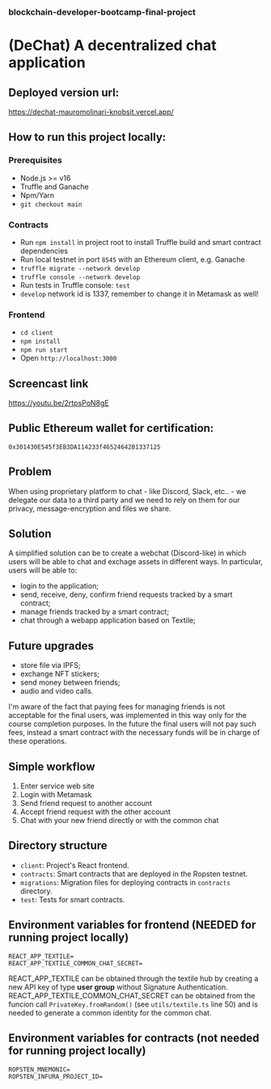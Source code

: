 ### blockchain-developer-bootcamp-final-project

# (DeChat) A decentralized chat application

## Deployed version url:

https://dechat-mauromolinari-knobsit.vercel.app/

## How to run this project locally:

### Prerequisites

- Node.js >= v16
- Truffle and Ganache
- Npm/Yarn
- `git checkout main`

### Contracts

- Run `npm install` in project root to install Truffle build and smart contract dependencies
- Run local testnet in port `8545` with an Ethereum client, e.g. Ganache
- `truffle migrate --network develop`
- `truffle console --network develop`
- Run tests in Truffle console: `test`
- `develop` network id is 1337, remember to change it in Metamask as well!

### Frontend

- `cd client`
- `npm install`
- `npm run start`
- Open `http://localhost:3000`

## Screencast link

https://youtu.be/2rtpsPoN8gE

## Public Ethereum wallet for certification:

`0x301430E545f3EB3DA114233f46524642B1337125`

## Problem 
When using proprietary platform to chat - like Discord, Slack, etc.. - we delegate our data to a third party and we need to rely on them for our privacy, message-encryption and files we share.

## Solution
A simplified solution can be to create a webchat (Discord-like) in which users will be able to chat and exchage assets in different ways. In particular, users will be able to:
- login to the application;
- send, receive, deny, confirm friend requests tracked by a smart contract;
- manage friends tracked by a smart contract;
- chat through a webapp application based on Textile;

## Future upgrades
- store file via IPFS;
- exchange NFT stickers;
- send money between friends;
- audio and video calls.

I'm aware of the fact that paying fees for managing friends is not acceptable for the final users, was implemented in this way only for the course completion purposes. In the future the final users will not pay such fees, instead a smart contract with the necessary funds will be in charge of these operations.

## Simple workflow

1. Enter service web site
2. Login with Metamask
3. Send friend request to another account
4. Accept friend request with the other account
5. Chat with your new friend directly or with the common chat

## Directory structure

- `client`: Project's React frontend.
- `contracts`: Smart contracts that are deployed in the Ropsten testnet.
- `migrations`: Migration files for deploying contracts in `contracts` directory.
- `test`: Tests for smart contracts.

## Environment variables for frontend (NEEDED for running project locally)

```
REACT_APP_TEXTILE=
REACT_APP_TEXTILE_COMMON_CHAT_SECRET=
```

REACT_APP_TEXTILE can be obtained through the textile hub by creating a new API key of type **user group** without Signature Authentication.
REACT_APP_TEXTILE_COMMON_CHAT_SECRET can be obtained from the funcion call `PrivateKey.fromRandom()` (see `utils/textile.ts` line 50) and is needed to generate a common identity for the common chat.

## Environment variables for contracts (not needed for running project locally)

```
ROPSTEN_MNEMONIC=
ROPSTEN_INFURA_PROJECT_ID=
```